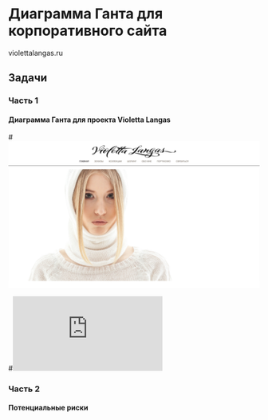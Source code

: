 <h1>Диаграмма Ганта для корпоративного сайта</h1>

violettalangas.ru



<h2>Задачи</h2>

<h3>Часть 1</h3> 
<h4>Диаграмма Ганта для проекта Violetta Langas</h4>

#![Иллюстрация к проекту](https://github.com/ctel-prj-mng/1-gantt-60218-Bolzuka/blob/master/Снимок%20экрана%202018-02-06%20в%2015.52.52.png)

#![Иллюстрация к проекту](https://github.com/ctel-prj-mng/1-gantt-60218-Bolzuka/blob/master/Диаграмма%20Ганта-2.pdf)


<h3>Часть 2</h3>
<h4>Потенциальные риски</h4>



